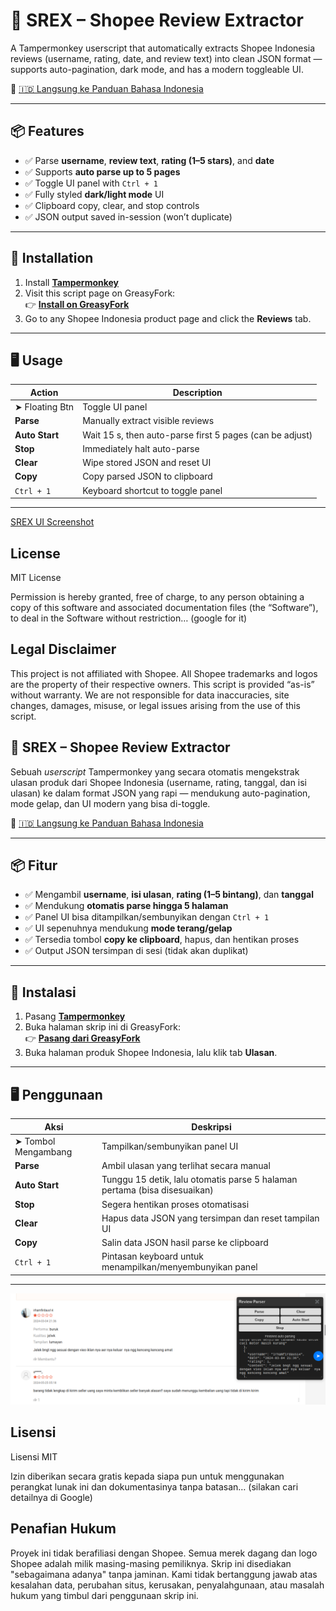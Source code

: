 # 🦖 SREX – Shopee Review Extractor

A Tampermonkey userscript that automatically extracts Shopee Indonesia reviews (username, rating, date, and review text) into clean JSON format — supports auto-pagination, dark mode, and has a modern toggleable UI.

📌 [🇮🇩 Langsung ke Panduan Bahasa Indonesia](#📘-panduan-dalam-bahasa-indonesia)

---

## 📦 Features

- ✅ Parse **username**, **review text**, **rating (1–5 stars)**, and **date**  
- ✅ Supports **auto parse up to 5 pages**  
- ✅ Toggle UI panel with `Ctrl + 1`  
- ✅ Fully styled **dark/light mode** UI  
- ✅ Clipboard copy, clear, and stop controls  
- ✅ JSON output saved in-session (won’t duplicate)  

---

## 🧩 Installation

1. Install [**Tampermonkey**](https://www.tampermonkey.net/)  
2. Visit this script page on GreasyFork:  
   👉 **[Install on GreasyFork](https://greasyfork.org/en/scripts/YOUR-SCRIPT-ID)**  
3. Go to any Shopee Indonesia product page and click the **Reviews** tab.

---

## 🖥️ Usage

| Action         | Description                                                        |
| -------------- | ------------------------------------------------------------------ |
| ➤ Floating Btn | Toggle UI panel                                                    |
| **Parse**      | Manually extract visible reviews                                   |
| **Auto Start** | Wait 15 s, then auto-parse first 5 pages  (can be adjust)                         |
| **Stop**       | Immediately halt auto-parse                                        |
| **Clear**      | Wipe stored JSON and reset UI                                      |
| **Copy**       | Copy parsed JSON to clipboard                                      |
| `Ctrl + 1`     | Keyboard shortcut to toggle panel                                  |

---


[SREX UI Screenshot](images/demo.png)

## License
MIT License

Permission is hereby granted, free of charge, to any person obtaining a copy
of this software and associated documentation files (the “Software”), to deal
in the Software without restriction… (google for it)

## Legal Disclaimer
This project is not affiliated with Shopee. All Shopee trademarks and logos are
the property of their respective owners. This script is provided “as-is” without
warranty. We are not responsible for data inaccuracies, site changes, damages,
misuse, or legal issues arising from the use of this script.

## 🦖 SREX – Shopee Review Extractor

Sebuah *userscript* Tampermonkey yang secara otomatis mengekstrak ulasan produk dari Shopee Indonesia (username, rating, tanggal, dan isi ulasan) ke dalam format JSON yang rapi — mendukung auto-pagination, mode gelap, dan UI modern yang bisa di-toggle.

📌 [🇮🇩 Langsung ke Panduan Bahasa Indonesia](#📘-panduan-dalam-bahasa-indonesia)

---

## 📦 Fitur

- ✅ Mengambil **username**, **isi ulasan**, **rating (1–5 bintang)**, dan **tanggal**  
- ✅ Mendukung **otomatis parse hingga 5 halaman**  
- ✅ Panel UI bisa ditampilkan/sembunyikan dengan `Ctrl + 1`  
- ✅ UI sepenuhnya mendukung **mode terang/gelap**  
- ✅ Tersedia tombol **copy ke clipboard**, hapus, dan hentikan proses  
- ✅ Output JSON tersimpan di sesi (tidak akan duplikat)  

---

## 🧩 Instalasi

1. Pasang [**Tampermonkey**](https://www.tampermonkey.net/)  
2. Buka halaman skrip ini di GreasyFork:  
   👉 **[Pasang dari GreasyFork](https://greasyfork.org/en/scripts/YOUR-SCRIPT-ID)**  
3. Buka halaman produk Shopee Indonesia, lalu klik tab **Ulasan**.

---

## 🖥️ Penggunaan

| Aksi            | Deskripsi                                                              |
| --------------- | ---------------------------------------------------------------------- |
| ➤ Tombol Mengambang | Tampilkan/sembunyikan panel UI                                      |
| **Parse**       | Ambil ulasan yang terlihat secara manual                               |
| **Auto Start**  | Tunggu 15 detik, lalu otomatis parse 5 halaman pertama (bisa disesuaikan)                 |
| **Stop**        | Segera hentikan proses otomatisasi                                     |
| **Clear**       | Hapus data JSON yang tersimpan dan reset tampilan UI                   |
| **Copy**        | Salin data JSON hasil parse ke clipboard                               |
| `Ctrl + 1`      | Pintasan keyboard untuk menampilkan/menyembunyikan panel               |

---

![Tangkapan Layar SREX UI](images/demo.png)

## Lisensi
Lisensi MIT

Izin diberikan secara gratis kepada siapa pun untuk menggunakan
perangkat lunak ini dan dokumentasinya tanpa batasan… (silakan cari detailnya di Google)

## Penafian Hukum
Proyek ini tidak berafiliasi dengan Shopee. Semua merek dagang dan logo Shopee 
adalah milik masing-masing pemiliknya. Skrip ini disediakan "sebagaimana adanya" 
tanpa jaminan. Kami tidak bertanggung jawab atas kesalahan data, perubahan situs, 
kerusakan, penyalahgunaan, atau masalah hukum yang timbul dari penggunaan skrip ini.




